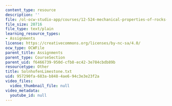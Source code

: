```yaml
---
content_type: resource
description: ''
file: /ol-ocw-studio-app/courses/12-524-mechanical-properties-of-rocks-fall-2005/957290fa683ab8484ae694c3e3e23f2a_SolnhofenLimestone.txt
file_size: 20716
file_type: text/plain
learning_resource_types:
- Assignments
license: https://creativecommons.org/licenses/by-nc-sa/4.0/
ocw_type: OCWFile
parent_title: Assignments
parent_type: CourseSection
parent_uid: f6466739-950d-cfb8-ec42-3e784cbdb89b
resourcetype: Other
title: SolnhofenLimestone.txt
uid: 957290fa-683a-b848-4ae6-94c3e3e23f2a
video_files:
  video_thumbnail_file: null
video_metadata:
  youtube_id: null
---
```

